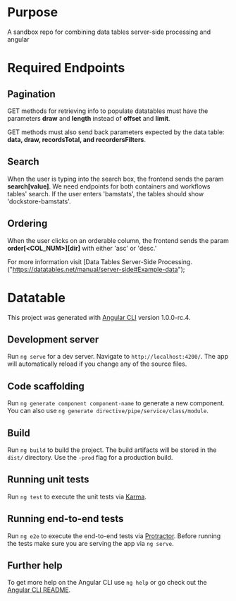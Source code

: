 # Purpose

A sandbox repo for combining data tables server-side processing and angular

# Required Endpoints

## Pagination

GET methods for retrieving info to populate datatables must have the parameters <b>draw</b> and <b>length</b> instead of <b>offset</b> and <b>limit</b>.

GET methods must also send back parameters expected by the data table: <b>data, draw, recordsTotal, and recordersFilters</b>.

## Search

When the user is typing into the search box, the frontend sends the param <b>search[value]</b>. We need endpoints for both containers and workflows tables' search. If the user enters 'bamstats', the tables should show 'dockstore-bamstats'.

## Ordering

When the user clicks on an orderable column, the frontend sends the param <b>order[<COL_NUM>][dir]</b> with either 'asc' or 'desc.'

For more information visit [Data Tables Server-Side Processing.("https://datatables.net/manual/server-side#Example-data");

# Datatable

This project was generated with [Angular CLI](https://github.com/angular/angular-cli) version 1.0.0-rc.4.

## Development server

Run `ng serve` for a dev server. Navigate to `http://localhost:4200/`. The app will automatically reload if you change any of the source files.

## Code scaffolding

Run `ng generate component component-name` to generate a new component. You can also use `ng generate directive/pipe/service/class/module`.

## Build

Run `ng build` to build the project. The build artifacts will be stored in the `dist/` directory. Use the `-prod` flag for a production build.

## Running unit tests

Run `ng test` to execute the unit tests via [Karma](https://karma-runner.github.io).

## Running end-to-end tests

Run `ng e2e` to execute the end-to-end tests via [Protractor](http://www.protractortest.org/).
Before running the tests make sure you are serving the app via `ng serve`.

## Further help

To get more help on the Angular CLI use `ng help` or go check out the [Angular CLI README](https://github.com/angular/angular-cli/blob/master/README.md).
